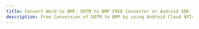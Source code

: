 ---title: Convert Word to BMP, DOTM to BMP FREE Converter or Android SDKdescription: Free Conversion of DOTM to BMP by using Android Cloud APIs & SDKs. Also Create, Edit & Render Microsoft Word & OpenOffice documents in the Cloud.---